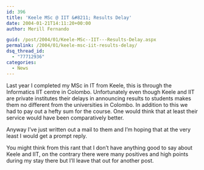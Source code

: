 ```yaml
---
id: 396
title: 'Keele MSc @ IIT &#8211; Results Delay'
date: 2004-01-21T14:11:20+00:00
author: Merill Fernando

guid: /post/2004/01/Keele-MSc--IIT---Results-Delay.aspx
permalink: /2004/01/keele-msc-iit-results-delay/
dsq_thread_id:
  - "77712936"
categories:
  - News
---
```

<body xmlns="http://www.w3.org/1999/xhtml">
    <div class="Section1">
        <p class="MsoNormal">
            Last year I completed my MSc in IT from Keele, this is through the Informatics IIT
            centre in Colombo. Unfortunately even though Keele and IIT are private institutes
            their delays in announcing results to students makes them no different from the universities
            in Colombo. In addition to this we had to pay out a hefty sum for the course. One
            would think that at least their service would have been comparatively better.
        </p>
        <p class="MsoNormal">
            Anyway I&rsquo;ve just written out a mail to them and I&rsquo;m hoping that at the
            very least I would get a prompt reply.
        </p>
        <p class="MsoNormal">
            You might think from this rant that I don&rsquo;t have anything good to say about
            Keele and IIT, on the contrary there were many positives and high points during my
            stay there but I&rsquo;ll leave that out for another post.
        </p>
    </div>
</body>